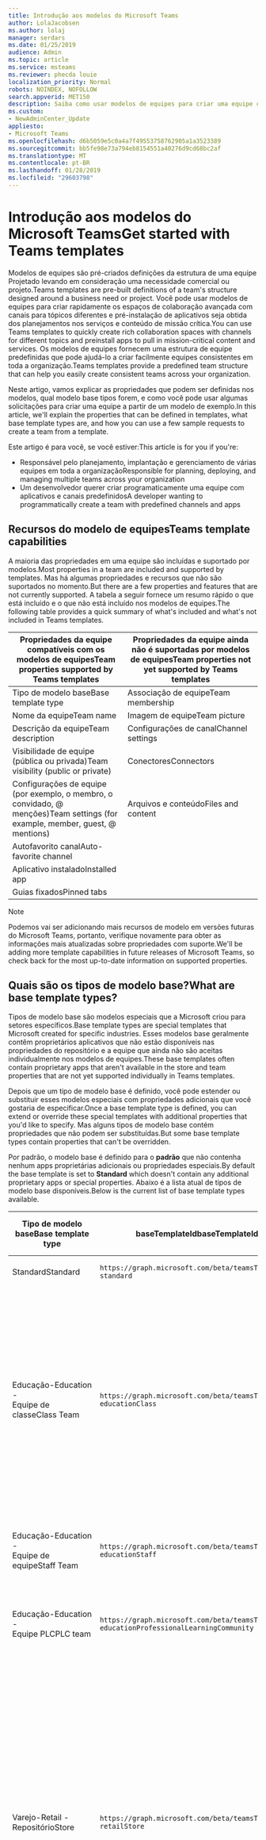 ```yaml
---
title: Introdução aos modelos do Microsoft Teams
author: LolaJacobsen
ms.author: lolaj
manager: serdars
ms.date: 01/25/2019
audience: Admin
ms.topic: article
ms.service: msteams
ms.reviewer: phecda louie
localization_priority: Normal
robots: NOINDEX, NOFOLLOW
search.appverid: MET150
description: Saiba como usar modelos de equipes para criar uma equipe com canais predefinidos.
ms.custom:
- NewAdminCenter_Update
appliesto:
- Microsoft Teams
ms.openlocfilehash: d6b5059e5c0a4a7f49553758762905a1a3523389
ms.sourcegitcommit: bb5fe98e73a794eb8154551a40276d9cd68bc2af
ms.translationtype: MT
ms.contentlocale: pt-BR
ms.lasthandoff: 01/28/2019
ms.locfileid: "29603798"
---
```

# <a name="get-started-with-teams-templates"></a><span data-ttu-id="02c9b-103">Introdução aos modelos do Microsoft Teams</span><span class="sxs-lookup"><span data-stu-id="02c9b-103">Get started with Teams templates</span></span> 

<span data-ttu-id="02c9b-104">Modelos de equipes são pré-criados definições da estrutura de uma equipe Projetado levando em consideração uma necessidade comercial ou projeto.</span><span class="sxs-lookup"><span data-stu-id="02c9b-104">Teams templates are pre-built definitions of a team's structure designed around a business need or project.</span></span> <span data-ttu-id="02c9b-105">Você pode usar modelos de equipes para criar rapidamente os espaços de colaboração avançada com canais para tópicos diferentes e pré-instalação de aplicativos seja obtida dos planejamentos nos serviços e conteúdo de missão crítica.</span><span class="sxs-lookup"><span data-stu-id="02c9b-105">You can use Teams templates to quickly create rich collaboration spaces with channels for different topics and preinstall apps to pull in mission-critical content and services.</span></span> <span data-ttu-id="02c9b-106">Os modelos de equipes fornecem uma estrutura de equipe predefinidas que pode ajudá-lo a criar facilmente equipes consistentes em toda a organização.</span><span class="sxs-lookup"><span data-stu-id="02c9b-106">Teams templates provide a predefined team structure that can help you easily create consistent teams across your organization.</span></span> 

<span data-ttu-id="02c9b-107">Neste artigo, vamos explicar as propriedades que podem ser definidas nos modelos, qual modelo base tipos forem, e como você pode usar algumas solicitações para criar uma equipe a partir de um modelo de exemplo.</span><span class="sxs-lookup"><span data-stu-id="02c9b-107">In this article, we'll explain the properties that can be defined in templates, what base template types are, and how you can use a few sample requests to create a team from a template.</span></span>
 
<span data-ttu-id="02c9b-108">Este artigo é para você, se você estiver:</span><span class="sxs-lookup"><span data-stu-id="02c9b-108">This article is for you if you're:</span></span>

- <span data-ttu-id="02c9b-109">Responsável pelo planejamento, implantação e gerenciamento de várias equipes em toda a organização</span><span class="sxs-lookup"><span data-stu-id="02c9b-109">Responsible for planning, deploying, and managing multiple teams across your organization</span></span><br>
- <span data-ttu-id="02c9b-110">Um desenvolvedor querer criar programaticamente uma equipe com aplicativos e canais predefinidos</span><span class="sxs-lookup"><span data-stu-id="02c9b-110">A developer wanting to programmatically create a team with predefined channels and apps</span></span> 

## <a name="teams-template-capabilities"></a><span data-ttu-id="02c9b-111">Recursos do modelo de equipes</span><span class="sxs-lookup"><span data-stu-id="02c9b-111">Teams template capabilities</span></span>

<span data-ttu-id="02c9b-112">A maioria das propriedades em uma equipe são incluídas e suportado por modelos.</span><span class="sxs-lookup"><span data-stu-id="02c9b-112">Most properties in a team are included and supported by templates.</span></span> <span data-ttu-id="02c9b-113">Mas há algumas propriedades e recursos que não são suportados no momento.</span><span class="sxs-lookup"><span data-stu-id="02c9b-113">But there are a few properties and features that are not currently supported.</span></span> <span data-ttu-id="02c9b-114">A tabela a seguir fornece um resumo rápido o que está incluído e o que não está incluído nos modelos de equipes.</span><span class="sxs-lookup"><span data-stu-id="02c9b-114">The following table provides a quick summary of what's included and what's not included in Teams templates.</span></span>

| <span data-ttu-id="02c9b-115">**Propriedades da equipe compatíveis com os modelos de equipes**</span><span class="sxs-lookup"><span data-stu-id="02c9b-115">**Team properties supported by Teams templates**</span></span> | <span data-ttu-id="02c9b-116">**Propriedades da equipe ainda não é suportadas por modelos de equipes**</span><span class="sxs-lookup"><span data-stu-id="02c9b-116">**Team properties not yet supported by Teams templates**</span></span> |
| ------------------------------------------------ | -------------------------------------------------------- |
| <span data-ttu-id="02c9b-117">Tipo de modelo base</span><span class="sxs-lookup"><span data-stu-id="02c9b-117">Base template type</span></span> | <span data-ttu-id="02c9b-118">Associação de equipe</span><span class="sxs-lookup"><span data-stu-id="02c9b-118">Team membership</span></span> |
| <span data-ttu-id="02c9b-119">Nome da equipe</span><span class="sxs-lookup"><span data-stu-id="02c9b-119">Team name</span></span> | <span data-ttu-id="02c9b-120">Imagem de equipe</span><span class="sxs-lookup"><span data-stu-id="02c9b-120">Team picture</span></span> |
| <span data-ttu-id="02c9b-121">Descrição da equipe</span><span class="sxs-lookup"><span data-stu-id="02c9b-121">Team description</span></span> | <span data-ttu-id="02c9b-122">Configurações de canal</span><span class="sxs-lookup"><span data-stu-id="02c9b-122">Channel settings</span></span> |
| <span data-ttu-id="02c9b-123">Visibilidade de equipe (pública ou privada)</span><span class="sxs-lookup"><span data-stu-id="02c9b-123">Team visibility (public or private)</span></span> | <span data-ttu-id="02c9b-124">Conectores</span><span class="sxs-lookup"><span data-stu-id="02c9b-124">Connectors</span></span> |
| <span data-ttu-id="02c9b-125">Configurações de equipe (por exemplo, o membro, o convidado, @ menções)</span><span class="sxs-lookup"><span data-stu-id="02c9b-125">Team settings (for example, member, guest, @ mentions)</span></span> | <span data-ttu-id="02c9b-126">Arquivos e conteúdo</span><span class="sxs-lookup"><span data-stu-id="02c9b-126">Files and content</span></span> |
| <span data-ttu-id="02c9b-127">Autofavorito canal</span><span class="sxs-lookup"><span data-stu-id="02c9b-127">Auto-favorite channel</span></span> | |
| <span data-ttu-id="02c9b-128">Aplicativo instalado</span><span class="sxs-lookup"><span data-stu-id="02c9b-128">Installed app</span></span> | |
| <span data-ttu-id="02c9b-129">Guias fixados</span><span class="sxs-lookup"><span data-stu-id="02c9b-129">Pinned tabs</span></span> | | 

> [!NOTE]
> <span data-ttu-id="02c9b-130">Podemos vai ser adicionando mais recursos de modelo em versões futuras do Microsoft Teams, portanto, verifique novamente para obter as informações mais atualizadas sobre propriedades com suporte.</span><span class="sxs-lookup"><span data-stu-id="02c9b-130">We'll be adding more template capabilities in future releases of Microsoft Teams, so check back for the most up-to-date information on supported properties.</span></span>

## <a name="what-are-base-template-types"></a><span data-ttu-id="02c9b-131">Quais são os tipos de modelo base?</span><span class="sxs-lookup"><span data-stu-id="02c9b-131">What are base template types?</span></span>

<span data-ttu-id="02c9b-132">Tipos de modelo base são modelos especiais que a Microsoft criou para setores específicos.</span><span class="sxs-lookup"><span data-stu-id="02c9b-132">Base template types are special templates that Microsoft created for specific industries.</span></span> <span data-ttu-id="02c9b-133">Esses modelos base geralmente contêm proprietários aplicativos que não estão disponíveis nas propriedades do repositório e a equipe que ainda não são aceitas individualmente nos modelos de equipes.</span><span class="sxs-lookup"><span data-stu-id="02c9b-133">These base templates often contain proprietary apps that aren't available in the store and team properties that are not yet supported individually in Teams templates.</span></span>

<span data-ttu-id="02c9b-134">Depois que um tipo de modelo base é definido, você pode estender ou substituir esses modelos especiais com propriedades adicionais que você gostaria de especificar.</span><span class="sxs-lookup"><span data-stu-id="02c9b-134">Once a base template type is defined, you can extend or override these special templates with additional properties that you'd like to specify.</span></span> <span data-ttu-id="02c9b-135">Mas alguns tipos de modelo base contém propriedades que não podem ser substituídas.</span><span class="sxs-lookup"><span data-stu-id="02c9b-135">But some base template types contain properties that can't be overridden.</span></span> 

<span data-ttu-id="02c9b-136">Por padrão, o modelo base é definido para o **padrão** que não contenha nenhum apps proprietárias adicionais ou propriedades especiais.</span><span class="sxs-lookup"><span data-stu-id="02c9b-136">By default the base template is set to **Standard** which doesn't contain any additional proprietary apps or special properties.</span></span> <span data-ttu-id="02c9b-137">Abaixo é a lista atual de tipos de modelo base disponíveis.</span><span class="sxs-lookup"><span data-stu-id="02c9b-137">Below is the current list of base template types available.</span></span>

| <span data-ttu-id="02c9b-138">Tipo de modelo base</span><span class="sxs-lookup"><span data-stu-id="02c9b-138">Base template type</span></span> | <span data-ttu-id="02c9b-139">baseTemplateId</span><span class="sxs-lookup"><span data-stu-id="02c9b-139">baseTemplateId</span></span> | <span data-ttu-id="02c9b-140">Propriedades que acompanham este modelo base</span><span class="sxs-lookup"><span data-stu-id="02c9b-140">Properties that come with this base template</span></span> |
| ------------------ | -------------- | ----------------------------------------------------- |
| <span data-ttu-id="02c9b-141">Standard</span><span class="sxs-lookup"><span data-stu-id="02c9b-141">Standard</span></span> | `https://graph.microsoft.com/beta/teamsTemplates/`<br>`standard` | <span data-ttu-id="02c9b-142">Não há aplicativos adicionais e propriedades</span><span class="sxs-lookup"><span data-stu-id="02c9b-142">No additional apps and properties</span></span> |
| <span data-ttu-id="02c9b-143">Educação-</span><span class="sxs-lookup"><span data-stu-id="02c9b-143">Education -</span></span><br><span data-ttu-id="02c9b-144">Equipe de classe</span><span class="sxs-lookup"><span data-stu-id="02c9b-144">Class Team</span></span> | `https://graph.microsoft.com/beta/teamsTemplates/`<br>`educationClass` | <span data-ttu-id="02c9b-145">Aplicativos:</span><span class="sxs-lookup"><span data-stu-id="02c9b-145">Apps:</span></span><ul><li><span data-ttu-id="02c9b-146">Bloco de anotações de classe do OneNote (fixados a guia **Geral** )</span><span class="sxs-lookup"><span data-stu-id="02c9b-146">OneNote Class Notebook (pinned to the **General** tab)</span></span> </li><li><span data-ttu-id="02c9b-147">Aplicativo de atribuições (fixado a guia **Geral** )</span><span class="sxs-lookup"><span data-stu-id="02c9b-147">Assignments app (pinned to the **General** tab)</span></span></li></ul> <span data-ttu-id="02c9b-148">Propriedades de equipe:</span><span class="sxs-lookup"><span data-stu-id="02c9b-148">Team properties:</span></span><ul><li><span data-ttu-id="02c9b-149">Visibilidade da equipe é definido como **HiddenMembership** (não pode ser substituída)</span><span class="sxs-lookup"><span data-stu-id="02c9b-149">Team visibility set to **HiddenMembership** (cannot be overridden)</span></span></li></ul> |
| <span data-ttu-id="02c9b-150">Educação-</span><span class="sxs-lookup"><span data-stu-id="02c9b-150">Education -</span></span><br><span data-ttu-id="02c9b-151">Equipe de equipe</span><span class="sxs-lookup"><span data-stu-id="02c9b-151">Staff Team</span></span> | `https://graph.microsoft.com/beta/teamsTemplates/`<br>`educationStaff` | <span data-ttu-id="02c9b-152">Aplicativos:</span><span class="sxs-lookup"><span data-stu-id="02c9b-152">Apps:</span></span><ul><li><span data-ttu-id="02c9b-153">Bloco de anotações de equipe do OneNote (fixados a guia **Geral** )</span><span class="sxs-lookup"><span data-stu-id="02c9b-153">OneNote Staff Notebook (pinned to the **General** tab)</span></span></li></ul> |
|<span data-ttu-id="02c9b-154">Educação-</span><span class="sxs-lookup"><span data-stu-id="02c9b-154">Education -</span></span><br><span data-ttu-id="02c9b-155">Equipe PLC</span><span class="sxs-lookup"><span data-stu-id="02c9b-155">PLC team</span></span> |`https://graph.microsoft.com/beta/teamsTemplates/`<br>`educationProfessionalLearningCommunity` | <span data-ttu-id="02c9b-156">Aplicativos:</span><span class="sxs-lookup"><span data-stu-id="02c9b-156">Apps:</span></span><ul><li><span data-ttu-id="02c9b-157">Anotações do OneNote PLC (fixados a guia **Geral** )</span><span class="sxs-lookup"><span data-stu-id="02c9b-157">OneNote PLC Notebook (pinned to the **General** tab)</span></span></ul></li>|
| <span data-ttu-id="02c9b-158">Varejo-</span><span class="sxs-lookup"><span data-stu-id="02c9b-158">Retail -</span></span><br><span data-ttu-id="02c9b-159">Repositório</span><span class="sxs-lookup"><span data-stu-id="02c9b-159">Store</span></span> | `https://graph.microsoft.com/beta/teamsTemplates/`<br>`retailStore` | <span data-ttu-id="02c9b-160">Canais:</span><span class="sxs-lookup"><span data-stu-id="02c9b-160">Channels:</span></span><ul><li><span data-ttu-id="02c9b-161">Deslocar da entrega</span><span class="sxs-lookup"><span data-stu-id="02c9b-161">Shift handoff</span></span></li><li><span data-ttu-id="02c9b-162">Aprendizado</span><span class="sxs-lookup"><span data-stu-id="02c9b-162">Learning</span></span></li></ul><span data-ttu-id="02c9b-163">Propriedades da equipe</span><span class="sxs-lookup"><span data-stu-id="02c9b-163">Team properties</span></span><ul><li><span data-ttu-id="02c9b-164">Visibilidade da equipe pública</span><span class="sxs-lookup"><span data-stu-id="02c9b-164">Team visibility set to Public</span></span></li></ul><span data-ttu-id="02c9b-165">Permissões de membro</span><span class="sxs-lookup"><span data-stu-id="02c9b-165">Member permissions</span></span><ul><li><span data-ttu-id="02c9b-166">Impedir que os membros da criação, atualizem ou remoção de canais</span><span class="sxs-lookup"><span data-stu-id="02c9b-166">Prevent members from creating, updating, or removing channels</span></span></li><li><span data-ttu-id="02c9b-167">Impedir que os membros adicionem ou removam aplicativos</span><span class="sxs-lookup"><span data-stu-id="02c9b-167">Prevent members from adding or removing apps</span></span></li><li><span data-ttu-id="02c9b-168">Impedir que os membros da criação, atualizem ou remoção de conectores</span><span class="sxs-lookup"><span data-stu-id="02c9b-168">Prevent members from creating, updating, or removing connectors</span></span></li></ul> |
| <span data-ttu-id="02c9b-169">Varejo-</span><span class="sxs-lookup"><span data-stu-id="02c9b-169">Retail -</span></span><br><span data-ttu-id="02c9b-170">Gerenciador de colaboração</span><span class="sxs-lookup"><span data-stu-id="02c9b-170">Manager collaboration</span></span> | `https://graph.microsoft.com/beta/teamsTemplates/`<br>`retailManagerCollaboration` | <span data-ttu-id="02c9b-171">Canais:</span><span class="sxs-lookup"><span data-stu-id="02c9b-171">Channels:</span></span><ul><li><span data-ttu-id="02c9b-172">Deslocar da entrega</span><span class="sxs-lookup"><span data-stu-id="02c9b-172">Shift handoff</span></span></li><li><span data-ttu-id="02c9b-173">Aprendizado</span><span class="sxs-lookup"><span data-stu-id="02c9b-173">Learning</span></span></li></ul><span data-ttu-id="02c9b-174">Propriedades de equipe:</span><span class="sxs-lookup"><span data-stu-id="02c9b-174">Team properties:</span></span><ul><li><span data-ttu-id="02c9b-175">Visibilidade da equipe definida como privado</span><span class="sxs-lookup"><span data-stu-id="02c9b-175">Team visibility set to Private</span></span></li></ul><span data-ttu-id="02c9b-176">Permissões de membro:</span><span class="sxs-lookup"><span data-stu-id="02c9b-176">Member permissions:</span></span><ul><li><span data-ttu-id="02c9b-177">Impedir que os membros da criação, atualizem ou remoção de canais</span><span class="sxs-lookup"><span data-stu-id="02c9b-177">Prevent members from creating, updating, or removing channels</span></span></li><li><span data-ttu-id="02c9b-178">Impedir que os membros adicionem ou removam aplicativos</span><span class="sxs-lookup"><span data-stu-id="02c9b-178">Prevent members from adding or removing apps</span></span></li><li><span data-ttu-id="02c9b-179">Impedir que os membros da criação, atualizem ou remoção de conectores</span><span class="sxs-lookup"><span data-stu-id="02c9b-179">Prevent members from creating, updating, or removing connectors</span></span></li></ul>|
| <span data-ttu-id="02c9b-180">Saúde-</span><span class="sxs-lookup"><span data-stu-id="02c9b-180">Healthcare -</span></span><br><span data-ttu-id="02c9b-181">Todo o bairro</span><span class="sxs-lookup"><span data-stu-id="02c9b-181">Ward Wide</span></span> |`https://graph.microsoft.com/beta/teamsTemplates/`<br>`healthcareWardWide` |<span data-ttu-id="02c9b-182">Canais:</span><span class="sxs-lookup"><span data-stu-id="02c9b-182">Channels:</span></span> <ul><li><span data-ttu-id="02c9b-183">Anúncios\*</span><span class="sxs-lookup"><span data-stu-id="02c9b-183">Announcements\*</span></span></li><li><span data-ttu-id="02c9b-184">Luzes de chamada</span><span class="sxs-lookup"><span data-stu-id="02c9b-184">Call lights</span></span></li><li><span data-ttu-id="02c9b-185">Coisas divertida\*</span><span class="sxs-lookup"><span data-stu-id="02c9b-185">Fun stuff\*</span></span></li><li><span data-ttu-id="02c9b-186">Huddles\*</span><span class="sxs-lookup"><span data-stu-id="02c9b-186">Huddles\*</span></span><li><span data-ttu-id="02c9b-187">Agendamento e dos pacientes census\*</span><span class="sxs-lookup"><span data-stu-id="02c9b-187">Scheduling and patient census\*</span></span></li><li><span data-ttu-id="02c9b-188">Treinamento e certificação</span><span class="sxs-lookup"><span data-stu-id="02c9b-188">Training and certification</span></span> </li><li><span data-ttu-id="02c9b-189">Arredonda\*</span><span class="sxs-lookup"><span data-stu-id="02c9b-189">Rounds\*</span></span></li></ul><span data-ttu-id="02c9b-190">\*Canais de auto-favorited</span><span class="sxs-lookup"><span data-stu-id="02c9b-190">\*Auto-favorited channels</span></span> |
|<span data-ttu-id="02c9b-191">Saúde-</span><span class="sxs-lookup"><span data-stu-id="02c9b-191">Healthcare -</span></span><br><span data-ttu-id="02c9b-192">Hospital ampla</span><span class="sxs-lookup"><span data-stu-id="02c9b-192">Hospital Wide</span></span> | `https://graph.microsoft.com/beta/teamsTemplates/`<br>`healthcareHospitalWide` |<span data-ttu-id="02c9b-193">Canais:</span><span class="sxs-lookup"><span data-stu-id="02c9b-193">Channels:</span></span><ul><li><span data-ttu-id="02c9b-194">Anúncios\*</span><span class="sxs-lookup"><span data-stu-id="02c9b-194">Announcements\*</span></span></li><li><span data-ttu-id="02c9b-195">Conformidade\*</span><span class="sxs-lookup"><span data-stu-id="02c9b-195">Compliance\*</span></span></li><li><span data-ttu-id="02c9b-196">Custódia</span><span class="sxs-lookup"><span data-stu-id="02c9b-196">Custodial</span></span></li><li><span data-ttu-id="02c9b-197">Finanças</span><span class="sxs-lookup"><span data-stu-id="02c9b-197">Finance</span></span></li><li><span data-ttu-id="02c9b-198">Coisas divertida\*</span><span class="sxs-lookup"><span data-stu-id="02c9b-198">Fun stuff\*</span></span></li><li><span data-ttu-id="02c9b-199">Recursos humanos</span><span class="sxs-lookup"><span data-stu-id="02c9b-199">Human Resources</span></span></li><li><span data-ttu-id="02c9b-200">Laboratório</span><span class="sxs-lookup"><span data-stu-id="02c9b-200">Laboratory</span></span></li><li><span data-ttu-id="02c9b-201">Segurança do paciente e melhoria de qualidade\*</span><span class="sxs-lookup"><span data-stu-id="02c9b-201">Patient safety and quality improvement\*</span></span></li><li><span data-ttu-id="02c9b-202">Farmácia</span><span class="sxs-lookup"><span data-stu-id="02c9b-202">Pharmacy</span></span></li></ul><span data-ttu-id="02c9b-203">\*Auto-favorited channel</span><span class="sxs-lookup"><span data-stu-id="02c9b-203">\*Auto-favorited channel</span></span>|
|||

> [!NOTE]
> <span data-ttu-id="02c9b-204">Serão adicionados mais modelo base digita em futuras versões do Microsoft Teams, para verificar novamente as informações mais atualizadas sobre suporte a propriedades.</span><span class="sxs-lookup"><span data-stu-id="02c9b-204">We'll be adding more base template types in future releases of Microsoft Teams, so check back for the most up-to-date information on supported properties.</span></span>


## <a name="related-topics"></a><span data-ttu-id="02c9b-205">Tópicos relacionados</span><span class="sxs-lookup"><span data-stu-id="02c9b-205">Related topics</span></span>

- <span data-ttu-id="02c9b-206">[Criar equipe](https://docs.microsoft.com/graph/api/team-post?view=graph-rest-beta) (no modo de visualização)</span><span class="sxs-lookup"><span data-stu-id="02c9b-206">[Create team](https://docs.microsoft.com/graph/api/team-post?view=graph-rest-beta) (in preview)</span></span>
- [<span data-ttu-id="02c9b-207">Nova equipe</span><span class="sxs-lookup"><span data-stu-id="02c9b-207">New-Team</span></span>](https://docs.microsoft.com/powershell/module/teams/New-Team?view=teams-ps)
- [<span data-ttu-id="02c9b-208">Treinamento para o administrador do Microsoft Teams</span><span class="sxs-lookup"><span data-stu-id="02c9b-208">Admin training for Microsoft Teams</span></span>](itadmin-readiness.md)